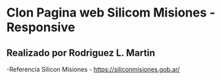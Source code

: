 # Clon Pagina web Silicom Misiones - Responsive

## Realizado por Rodriguez L. Martin

-Referencia Silicon Misiones - https://siliconmisiones.gob.ar/
